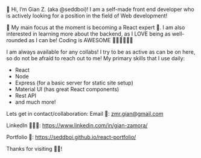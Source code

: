 👋 Hi, I’m Gian Z. (aka @seddboi)! I am a self-made front end developer who is actively looking for a position in the field of Web development!
 
👀 My main focus at the moment is becoming a React expert 💯. I am also interested in learning more about the backend, as I LOVE being as well-rounded as I can be! Coding is AWESOME 🤘🏽🤘🏽🤘🏽

I am always available for any collabs! I try to be as active as can be on here, so do not be afraid to reach out to me!
My primary skills that I use daily: 
 - React
 - Node
 - Express (for a basic server for static site setup)
 - Material UI (has great React components)
 - Rest API
 - and much more!

Lets get in contact/collaboration: 
Email 📧: zmr.gian@gmail.com

LinkedIn 👨🏽‍💻: https://www.linkedin.com/in/gian-zamora/

Portfolio 📁: https://seddboi.github.io/react-portfolio/

Thanks for visiting 👍🏽!

<!---
seddboi/seddboi is a ✨ special ✨ repository because its `README.md` (this file) appears on your GitHub profile.
You can click the Preview link to take a look at your changes.
--->
